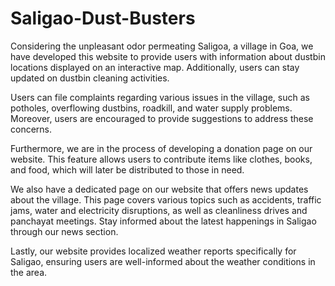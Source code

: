 # Saligao-Dust-Busters

Considering the unpleasant odor permeating Saligoa, a village in Goa, we have developed this website to provide users with information about dustbin locations displayed on an interactive map.
Additionally, users can stay updated on dustbin cleaning activities.

Users can file complaints regarding various issues in the village, such as potholes, overflowing dustbins, roadkill, and water supply problems. Moreover, users are encouraged to provide suggestions to address these concerns.

Furthermore, we are in the process of developing a donation page on our website. This feature allows users to contribute items like clothes, books, and food, which will later be distributed to those in need.

We also have a dedicated page on our website that offers news updates about the village. This page covers various topics such as accidents, traffic jams, water and electricity disruptions, as well as cleanliness drives and panchayat meetings. 
Stay informed about the latest happenings in Saligao through our news section.

Lastly, our website provides localized weather reports specifically for Saligao, ensuring users are well-informed about the weather conditions in the area.
